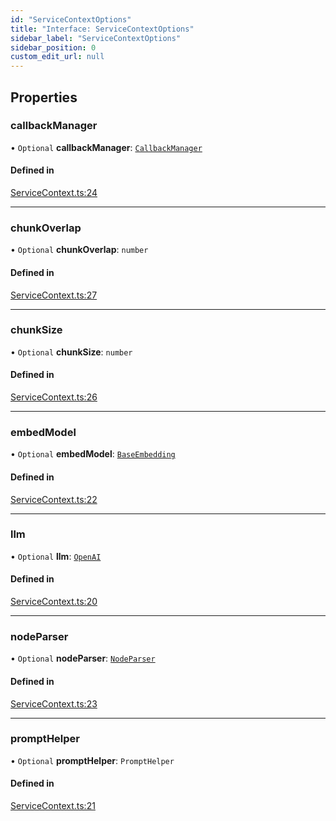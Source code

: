 ```yaml
---
id: "ServiceContextOptions"
title: "Interface: ServiceContextOptions"
sidebar_label: "ServiceContextOptions"
sidebar_position: 0
custom_edit_url: null
---
```


## Properties

### callbackManager

• `Optional` **callbackManager**: [`CallbackManager`](../classes/CallbackManager.md)

#### Defined in

[ServiceContext.ts:24](https://github.com/run-llama/LlamaIndexTS/blob/dc91f5f/packages/core/src/ServiceContext.ts#L24)

___

### chunkOverlap

• `Optional` **chunkOverlap**: `number`

#### Defined in

[ServiceContext.ts:27](https://github.com/run-llama/LlamaIndexTS/blob/dc91f5f/packages/core/src/ServiceContext.ts#L27)

___

### chunkSize

• `Optional` **chunkSize**: `number`

#### Defined in

[ServiceContext.ts:26](https://github.com/run-llama/LlamaIndexTS/blob/dc91f5f/packages/core/src/ServiceContext.ts#L26)

___

### embedModel

• `Optional` **embedModel**: [`BaseEmbedding`](../classes/BaseEmbedding.md)

#### Defined in

[ServiceContext.ts:22](https://github.com/run-llama/LlamaIndexTS/blob/dc91f5f/packages/core/src/ServiceContext.ts#L22)

___

### llm

• `Optional` **llm**: [`OpenAI`](../classes/OpenAI.md)

#### Defined in

[ServiceContext.ts:20](https://github.com/run-llama/LlamaIndexTS/blob/dc91f5f/packages/core/src/ServiceContext.ts#L20)

___

### nodeParser

• `Optional` **nodeParser**: [`NodeParser`](NodeParser.md)

#### Defined in

[ServiceContext.ts:23](https://github.com/run-llama/LlamaIndexTS/blob/dc91f5f/packages/core/src/ServiceContext.ts#L23)

___

### promptHelper

• `Optional` **promptHelper**: `PromptHelper`

#### Defined in

[ServiceContext.ts:21](https://github.com/run-llama/LlamaIndexTS/blob/dc91f5f/packages/core/src/ServiceContext.ts#L21)
